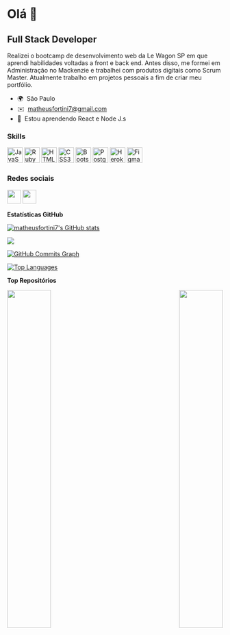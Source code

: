 Olá 👋 
========================

Full Stack Developer
--------------------

Realizei o bootcamp de desenvolvimento web da Le Wagon SP em que aprendi habilidades voltadas a front e back end. Antes disso, me formei em Administração no Mackenzie e trabalhei com produtos digitais como Scrum Master. Atualmente trabalho em projetos pessoais a fim de criar meu portfólio.

* 🌍  São Paulo
* ✉️  [matheusfortini7@gmail.com](mailto:matheusfortini7@gmail.com)
* 🧠  Estou aprendendo React e Node J.s

### Skills

<p align="left">
<a href="https://developer.mozilla.org/en-US/docs/Web/JavaScript" target="_blank" rel="noreferrer"><img src="https://raw.githubusercontent.com/danielcranney/readme-generator/main/public/icons/skills/javascript-colored.svg" width="36" height="36" alt="JavaScript" /></a>
<a href="https://www.ruby-lang.org/en/" target="_blank" rel="noreferrer"><img src="https://raw.githubusercontent.com/danielcranney/readme-generator/main/public/icons/skills/ruby-colored.svg" width="36" height="36" alt="Ruby" /></a>
<a href="https://developer.mozilla.org/en-US/docs/Glossary/HTML5" target="_blank" rel="noreferrer"><img src="https://raw.githubusercontent.com/danielcranney/readme-generator/main/public/icons/skills/html5-colored.svg" width="36" height="36" alt="HTML5" /></a>
<a href="https://www.w3.org/TR/CSS/#css" target="_blank" rel="noreferrer"><img src="https://raw.githubusercontent.com/danielcranney/readme-generator/main/public/icons/skills/css3-colored.svg" width="36" height="36" alt="CSS3" /></a>
<a href="https://getbootstrap.com/" target="_blank" rel="noreferrer"><img src="https://raw.githubusercontent.com/danielcranney/readme-generator/main/public/icons/skills/bootstrap-colored.svg" width="36" height="36" alt="Bootstrap" /></a>
<a href="https://www.postgresql.org/" target="_blank" rel="noreferrer"><img src="https://raw.githubusercontent.com/danielcranney/readme-generator/main/public/icons/skills/postgresql-colored.svg" width="36" height="36" alt="PostgreSQL" /></a>
<a href="https://www.heroku.com/" target="_blank" rel="noreferrer"><img src="https://raw.githubusercontent.com/danielcranney/readme-generator/main/public/icons/skills/heroku-colored.svg" width="36" height="36" alt="Heroku" /></a>
<a href="https://www.figma.com/" target="_blank" rel="noreferrer"><img src="https://raw.githubusercontent.com/danielcranney/readme-generator/main/public/icons/skills/figma-colored.svg" width="36" height="36" alt="Figma" /></a>
</p>


### Redes sociais

<p align="left"> <a href="https://www.github.com/matheusfortini7" target="_blank" rel="noreferrer"><img src="https://raw.githubusercontent.com/danielcranney/readme-generator/main/public/icons/socials/github-dark.svg" width="32" height="32" /></a> <a href="https://www.linkedin.com/in/https://www.linkedin.com/in/matheus-oliveira-fortini/" target="_blank" rel="noreferrer"><img src="https://raw.githubusercontent.com/danielcranney/readme-generator/main/public/icons/socials/linkedin.svg" width="32" height="32" /></a></p>

<b>Estatísticas GitHub</b>

<a href="http://www.github.com/matheusfortini7"><img src="https://github-readme-stats.vercel.app/api?username=matheusfortini7&show_icons=true&hide=&count_private=true&title_color=f97316&text_color=ffffff&icon_color=f97316&bg_color=1c1917&hide_border=true&show_icons=true" alt="matheusfortini7's GitHub stats" /></a>

<a href="http://www.github.com/matheusfortini7"><img src="https://github-readme-streak-stats.herokuapp.com/?user=matheusfortini7&stroke=ffffff&background=1c1917&ring=f97316&fire=f97316&currStreakNum=ffffff&currStreakLabel=f97316&sideNums=ffffff&sideLabels=ffffff&dates=ffffff&hide_border=true" /></a>

<a href="http://www.github.com/matheusfortini7"><img src="https://activity-graph.herokuapp.com/graph?username=matheusfortini7&bg_color=1c1917&color=ffffff&line=f97316&point=ffffff&area_color=1c1917&area=true&hide_border=true&custom_title=GitHub%20Commits%20Graph" alt="GitHub Commits Graph" /></a>

<a href="https://github.com/matheusfortini7" align="left"><img src="https://github-readme-stats.vercel.app/api/top-langs/?username=matheusfortini7&langs_count=10&title_color=f97316&text_color=ffffff&icon_color=f97316&bg_color=1c1917&hide_border=true&locale=en&custom_title=Top%20%Languages" alt="Top Languages" /></a>

<b>Top Repositórios</b>

<div width="100%" align="center"><a href="https://github.com/matheusfortini7/cade-o-tio" align="left"><img align="left" width="45%" src="https://github-readme-stats.vercel.app/api/pin/?username=matheusfortini7&repo=cade-o-tio&title_color=f97316&text_color=ffffff&icon_color=f97316&bg_color=1c1917&hide_border=true&locale=en" /></a><a href="https://github.com/matheusfortini7/setimo_andar" align="right"><img align="right" width="45%" src="https://github-readme-stats.vercel.app/api/pin/?username=matheusfortini7&repo=setimo_andar&title_color=f97316&text_color=ffffff&icon_color=f97316&bg_color=1c1917&hide_border=true&locale=en" /></a></div><br /><br /><br /><br /><br /><br /><br />
